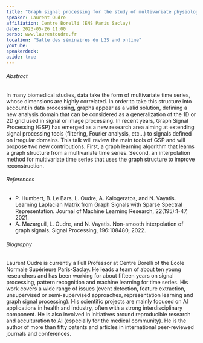 ```yaml
---
title: "Graph signal processing for the study of multivariate physiological signals"
speaker: Laurent Oudre
affiliation: Centre Borelli (ENS Paris Saclay)
date: 2023-05-26 11:00
perso: www.laurentoudre.fr
location: "Salle des séminaires du L2S and online"
youtube: 
speakerdeck: 
aside: true
---
```


###### Abstract

In many biomedical studies, data take the form of multivariate time series, whose dimensions are highly correlated.
In order to take this structure into account in data processing, graphs appear as a valid solution,
defining a new analysis domain that can be considered as a generalization of the 1D or 2D grid used in signal or image processing.
In recent years, Graph Signal Processing (GSP) has emerged as a new research area aiming at extending signal processing tools
(filtering, Fourier analysis, etc...) to signals defined on irregular domains.
This talk will review the main tools of GSP and will propose two new contributions.
First, a graph learning algorithm that learns a graph structure from a multivariate time series.
Second, an interpolation method for multivariate time series that uses the graph structure to improve reconstruction.


###### References

- P. Humbert, B. Le Bars, L. Oudre, A. Kalogeratos, and N. Vayatis. Learning Laplacian Matrix from Graph Signals with Sparse Spectral Representation. Journal of Machine Learning Research, 22(195):1-47, 2021.
- A. Mazarguil, L. Oudre, and N. Vayatis. Non-smooth interpolation of graph signals. Signal Processing, 196:108480, 2022.


###### Biography

Laurent Oudre is currently a Full Professor at Centre Borelli of the Ecole Normale Supérieure Paris-Saclay.
He leads a team of about ten young researchers and has been working for about fifteen years on signal processing,
pattern recognition and machine learning for time series.
His work covers a wide range of issues (event detection, feature extraction, unsupervised or semi-supervised approaches,
representation learning and graph signal processing).
His scientific projects are mainly focused on AI applications in health and industry, often with a strong interdisciplinary component.
He is also involved in initiatives around reproducible research and acculturation to AI (especially for the medical community).
He is the author of more than fifty patents and articles in international peer-reviewed journals and conferences.
